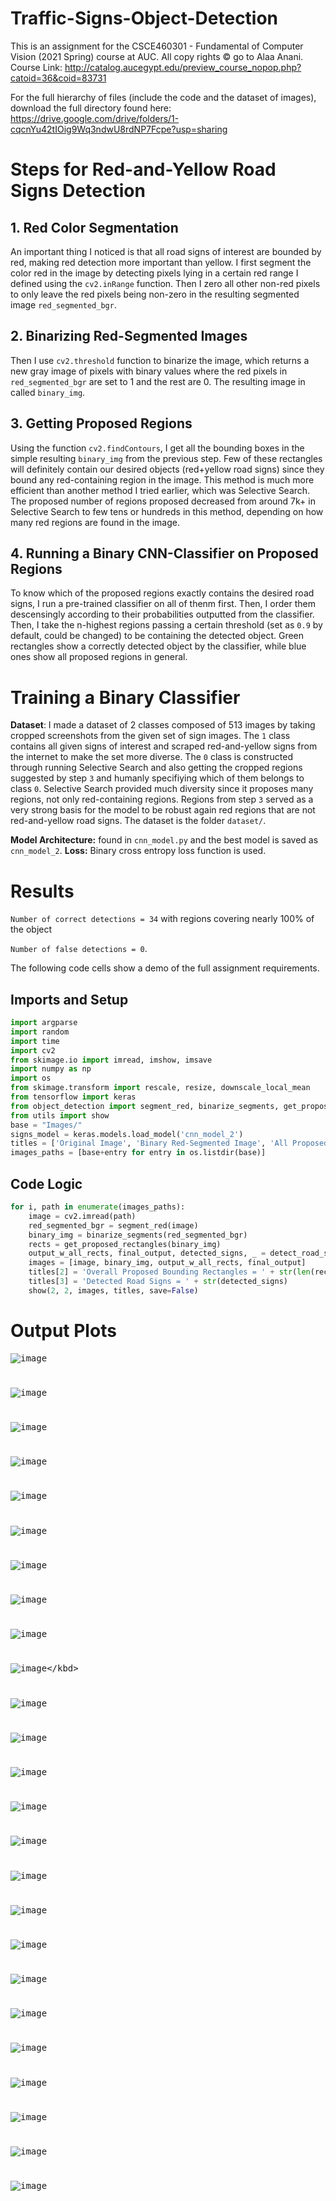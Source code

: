 # Traffic-Signs-Object-Detection
This is an assignment for the CSCE460301 - Fundamental of Computer Vision (2021 Spring) course at AUC. All copy rights © go to Alaa Anani. Course Link: http://catalog.aucegypt.edu/preview_course_nopop.php?catoid=36&coid=83731

For the full hierarchy of files (include the code and the dataset of images), download the full directory found here: https://drive.google.com/drive/folders/1-cqcnYu42tIOig9Wq3ndwU8rdNP7Fcpe?usp=sharing

# Steps for Red-and-Yellow Road Signs Detection

## 1. Red Color Segmentation

An important thing I noticed is that all road signs of interest are bounded by red, making red detection more important than yellow. I first segment the color red in the image by detecting pixels lying in a certain red range I defined using the `cv2.inRange` function. Then I zero all other non-red pixels to only leave the red pixels being non-zero in the resulting segmented image `red_segmented_bgr`. 

## 2. Binarizing Red-Segmented Images

Then I use `cv2.threshold` function to binarize the image, which returns a new gray image of pixels with binary values where the red pixels in `red_segmented_bgr` are set to 1 and the rest are 0. The resulting image in called `binary_img`.

## 3. Getting Proposed Regions

Using the function `cv2.findContours`, I get all the bounding boxes in the simple resulting `binary_img` from the previous step. Few of these rectangles will definitely contain our desired objects (red+yellow road signs) since they bound any red-containing region in the image. This method is much more efficient than another method I tried earlier, which was Selective Search. The proposed number of regions proposed decreased from around 7k+ in Selective Search to few tens or hundreds in this method, depending on how many red regions are found in the image.

## 4. Running a Binary CNN-Classifier on Proposed Regions

To know which of the proposed regions exactly contains the desired road signs, I run a pre-trained classifier on all of thenm first. Then, I order them descensingly according to their probabilities outputted from the classifier. Then, I take the n-highest regions passing a certain threshold (set as `0.9` by default, could be changed) to be containing the detected object. Green rectangles show a correctly detected object by the classifier, while blue ones show all proposed regions in general.

# Training a Binary Classifier

**Dataset**: I made a dataset of 2 classes composed of 513 images by taking cropped screenshots from the given set of sign images. The `1` class contains all given signs of interest and scraped red-and-yellow signs from the internet to make the set more diverse. The `0` class is constructed through running Selective Search and also getting the cropped regions suggested by step `3` and humanly specifiying which of them belongs to class `0`. Selective Search provided much diversity since it proposes many regions, not only red-containing regions. Regions from step `3` served as a very strong basis for the model to be robust again red regions that are not red-and-yellow road signs. The dataset is the folder `dataset/`.

**Model Architecture:** found in `cnn_model.py` and the best model is saved as `cnn_model_2`. 
**Loss:** Binary cross entropy loss function is used.

# Results

`Number of correct detections = 34` with regions covering nearly 100% of the object

`Number of false detections = 0`.


The following code cells show a demo of the full assignment requirements. 

## Imports and Setup
```python
import argparse
import random
import time
import cv2
from skimage.io import imread, imshow, imsave
import numpy as np
import os
from skimage.transform import rescale, resize, downscale_local_mean
from tensorflow import keras
from object_detection import segment_red, binarize_segments, get_proposed_rectangles, detect_road_signs
from utils import show
base = "Images/"
signs_model = keras.models.load_model('cnn_model_2')
titles = ['Original Image', 'Binary Red-Segmented Image', 'All Proposed Rectangles', 'Detected Road Signs = ']
images_paths = [base+entry for entry in os.listdir(base)]
```

## Code Logic 


```python
for i, path in enumerate(images_paths):
    image = cv2.imread(path)
    red_segmented_bgr = segment_red(image)
    binary_img = binarize_segments(red_segmented_bgr)
    rects = get_proposed_rectangles(binary_img)
    output_w_all_rects, final_output, detected_signs, _ = detect_road_signs(signs_model, image, rects)
    images = [image, binary_img, output_w_all_rects, final_output]
    titles[2] = 'Overall Proposed Bounding Rectangles = ' + str(len(rects))
    titles[3] = 'Detected Road Signs = ' + str(detected_signs)
    show(2, 2, images, titles, save=False)
```

# Output Plots
<kbd>![image](https://drive.google.com/uc?export=view&id=1-SUrWSLbzfLFF31JFyqed71h_Q1JN534)</kbd>
#
<kbd>![image](https://drive.google.com/uc?export=view&id=1-TpajfOjrrlNTM6yDmDLtoLyjfTTv7Qb)</kbd>
#
<kbd>![image](https://drive.google.com/uc?export=view&id=1-TVwNnZq8Gj2XCXjvHEw878myzGo3okW)</kbd>
#
<kbd>![image](https://drive.google.com/uc?export=view&id=1-TtxMDM4tNPEIjYnfI8PmrPH_boKcNEn)</kbd>
#
<kbd>![image](https://drive.google.com/uc?export=view&id=1-RtGEBPtmgNefO99m3s3NRzwetuI4sai)</kbd>
#
<kbd>![image](https://drive.google.com/uc?export=view&id=1-URLyAY1oZ5Ds4LnmiCnTv4cr_srMKpW)</kbd>
#
<kbd>![image](https://drive.google.com/uc?export=view&id=1-UbVM-kseuwyBQOgyrpsBX0P1soZrMHd)</kbd>
#
<kbd>![image](https://drive.google.com/uc?export=view&id=1-V7GWlP55k1O0fg7EPz5vLBlCYO_hAaL)</kbd>
#
<kbd>![image](https://drive.google.com/uc?export=view&id=1-WeswzGRlQsKY5zAMl4cJYafbdalPbDE)</kbd>
#
<kbd>![image](https://drive.google.com/uc?export=view&id=1-WQLUQU694eUmYWUUQ5KniKdB7WHC37_)</kbd>
#
<kbd>![image](https://drive.google.com/uc?export=view&id=1-YWS5SJlQ0dQQYfKtIppze5r5PWmmcNV)</kbd>
#
<kbd>![image](https://drive.google.com/uc?export=view&id=1-XJjcY8iZIdpepnnchuzQrKplHwuFI1E)</kbd>
#
<kbd>![image](https://drive.google.com/uc?export=view&id=1-YbageFCd5j0K3A1WAjaexSCFGRPGovA)</kbd>
#
<kbd>![image](https://drive.google.com/uc?export=view&id=1-YpXWns7Y_cZ7CtBa1deKIZyPyQ_-WhX)</kbd>
#
<kbd>![image](https://drive.google.com/uc?export=view&id=1-Yh5pSqwDvyOwjTWGPucOgXbQPD9ySSt)</kbd>
#
<kbd>![image](https://drive.google.com/uc?export=view&id=1-Yw5KQt5bgs2Qp_z9ijA35J2WJ51XpmQ)</kbd>
#
<kbd>![image](https://drive.google.com/uc?export=view&id=1-ZLjzdIvCAfntfeJx5SJ6jTIjXG8qTX7)</kbd>
#
<kbd>![image](https://drive.google.com/uc?export=view&id=1-Z-VmhMGcFK37HECP1CJMFxyu7P-EpQA)</kbd>
#
<kbd>![image](https://drive.google.com/uc?export=view&id=1-ZpmzhzyWItCiymMJl4s-ykL4ko5ceQk)</kbd>
#
<kbd>![image](https://drive.google.com/uc?export=view&id=1-ZTAo1SzVo30i3XUxHmJN9xJ5q8iADk1)</kbd>
#
<kbd>![image](https://drive.google.com/uc?export=view&id=1-_UgMMnbbVuUU9Oed1UeCxvjFqwkC_zm)</kbd>
#
<kbd>![image](https://drive.google.com/uc?export=view&id=1-_6EONmuLjcwiB_Tmtvb929WwK5lJIPe)</kbd>
#
<kbd>![image](https://drive.google.com/uc?export=view&id=1-aabTEMb2WXOqbjYuqw58lQUvSZBCzGr)</kbd>
#
<kbd>![image](https://drive.google.com/uc?export=view&id=1-bDxMlJn8K6ZMFa5TwX-feAbSKfvsbvP)</kbd>
#
<kbd>![image](https://drive.google.com/uc?export=view&id=1-beIEH8OOqMhFjoCP2d6DfRnB6vV1v77)</kbd>
